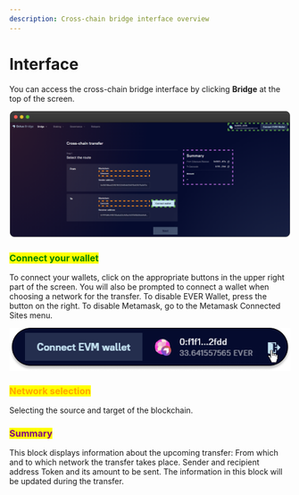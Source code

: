 ```yaml
---
description: Cross-chain bridge interface overview
---
```


# Interface

You can access the cross-chain bridge interface by clicking **Bridge** at the top of the screen.

![](<../../.gitbook/assets/image (46).png>)

### <mark style="color:green;">Connect your wallet</mark>

To connect your wallets, click on the appropriate buttons in the upper right part of the screen. You will also be prompted to connect a wallet when choosing a network for the transfer. To disable EVER Wallet, press the button on the right. To disable Metamask, go to the Metamask Connected Sites menu.

![](<../../.gitbook/assets/image (27).png>)

### <mark style="color:orange;">Network selection</mark>

Selecting the source and target of the blockchain.

### <mark style="color:purple;">Summary</mark>

This block displays information about the upcoming transfer: From which and to which network the transfer takes place. Sender and recipient address Token and its amount to be sent. The information in this block will be updated during the transfer.


